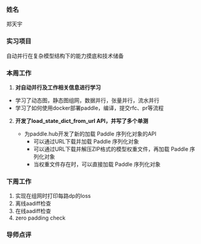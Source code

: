 ### 姓名
郑天宇

### 实习项目
自动并行在复杂模型结构下的能力摸底和技术储备

### 本周工作

1. **对自动并行及工作相关信息进行学习**

  * 学习了动态图，静态图组网，数据并行，张量并行，流水并行
  * 学习了如何使用docker部署paddle，编译，提交rfc、pr等流程 


2. **开发了load_state_dict_from_url API，并写了多个单测**

    * 为paddle.hub开发了新的加载 Paddle 序列化对象的API
      * 可以通过URL下载并加载 Paddle 序列化对象
      * 可以通过URL下载并解压ZIP格式的模型权重文件，再加载 Paddle 序列化对象
      * 当权重文件存在时，可以直接加载 Paddle 序列化对象


### 下周工作

1. 实现在组网时打印每路dp的loss
2. 离线aadiff检查
3. 在线aadiff检查
4. zero padding check

### 导师点评
